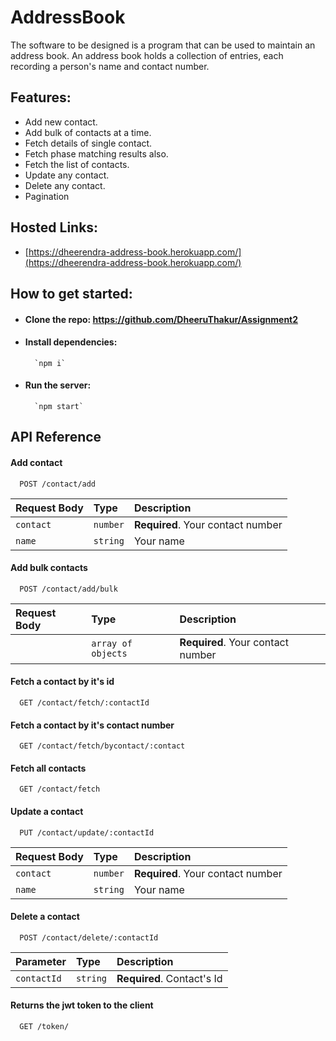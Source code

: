 # AddressBook

The software to be designed is a program that can be used to maintain an address book. An address book holds a collection of entries, each recording a person's name and contact number.

## Features:

- Add new contact.
- Add bulk of contacts at a time.
- Fetch details of single contact.
- Fetch phase matching results also.
- Fetch the list of contacts.
- Update any contact.
- Delete any contact.
- Pagination

## Hosted Links:

- [https://dheerendra-address-book.herokuapp.com/](https://dheerendra-address-book.herokuapp.com/)

## How to get started:

- #### Clone the repo: https://github.com/DheeruThakur/Assignment2

- #### Install dependencies:

        `npm i`

- #### Run the server:
        `npm start`

## API Reference

#### Add contact

```http
  POST /contact/add
```

| Request Body | Type     | Description                       |
| :----------- | :------- | :-------------------------------- |
| `contact`    | `number` | **Required**. Your contact number |
| `name`       | `string` | Your name                         |

#### Add bulk contacts

```http
  POST /contact/add/bulk
```

| Request Body | Type               | Description                       |
| :----------- | :----------------- | :-------------------------------- |
|              | `array of objects` | **Required**. Your contact number |

#### Fetch a contact by it's id

```http
  GET /contact/fetch/:contactId
```

#### Fetch a contact by it's contact number

```http
  GET /contact/fetch/bycontact/:contact
```

#### Fetch all contacts

```http
  GET /contact/fetch
```

#### Update a contact

```http
  PUT /contact/update/:contactId
```

| Request Body | Type     | Description                       |
| :----------- | :------- | :-------------------------------- |
| `contact`    | `number` | **Required**. Your contact number |
| `name`       | `string` | Your name                         |

#### Delete a contact

```http
  POST /contact/delete/:contactId
```

| Parameter   | Type     | Description                |
| :---------- | :------- | :------------------------- |
| `contactId` | `string` | **Required**. Contact's Id |

#### Returns the jwt token to the client

```http
  GET /token/
```
